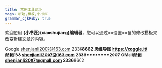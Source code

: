 ```yaml
---
title: 常用工具网址
tags: 新建,模板,小书匠
grammar_cjkRuby: true
---
```



欢迎使用 **{小书匠}(xiaoshujiang)编辑器**，您可以通过==设置==里的修改模板来改变新建文章的内容。

Google     shenjianli2007@163.com   2336****8662
思维导图   https://coggle.it/  
邮箱163   shenjianli2007@163.com		2336********2007
GMail邮箱  shenjianli2007@gmall.com   2336****8662